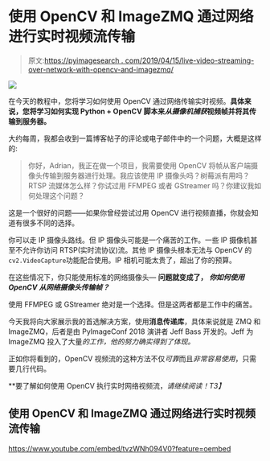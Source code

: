 # 使用 OpenCV 和 ImageZMQ 通过网络进行实时视频流传输

> 原文:[https://pyimagesearch . com/2019/04/15/live-video-streaming-over-network-with-opencv-and-imagezmq/](https://pyimagesearch.com/2019/04/15/live-video-streaming-over-network-with-opencv-and-imagezmq/)

![](../Images/f06064f44bf01eafe534197047585248.png)

在今天的教程中，您将学习如何使用 OpenCV 通过网络传输实时视频。**具体来说，您将学习如何实现 Python + OpenCV 脚本来*从摄像机捕获*视频帧并将其传输到服务器。**

大约每周，我都会收到一篇博客帖子的评论或电子邮件中的一个问题，大概是这样的:

> 你好，Adrian，我正在做一个项目，我需要使用 OpenCV 将帧从客户端摄像头传输到服务器进行处理。我应该使用 IP 摄像头吗？树莓派有用吗？RTSP 流媒体怎么样？你试过用 FFMPEG 或者 GStreamer 吗？你建议我如何处理这个问题？

这是一个很好的问题——如果你曾经尝试过用 OpenCV 进行视频直播，你就会知道有很多不同的选择。

你可以走 IP 摄像头路线。但 IP 摄像头可能是一个痛苦的工作。一些 IP 摄像机甚至不允许你访问 RTSP(实时流协议)流。其他 IP 摄像头根本无法与 OpenCV 的`cv2.VideoCapture`功能配合使用。IP 相机可能太贵了，超出了你的预算。

在这些情况下，你只能使用标准的网络摄像头— **问题就变成了，** ***你如何使用 OpenCV 从网络摄像头传输帧？***

使用 FFMPEG 或 GStreamer 绝对是一个选择。但是这两者都是工作中的痛苦。

今天我将向大家展示我的首选解决方案，使用**消息传递库**，具体来说就是 ZMQ 和 ImageZMQ，后者是由 PyImageConf 2018 演讲者 Jeff Bass 开发的。Jeff 为 ImageZMQ 投入了大量*的工作，他的努力确实得到了体现。*

正如你将看到的，OpenCV 视频流的这种方法不仅*可靠*而且*非常容易使用*，只需要几行代码。

**要了解如何使用 OpenCV 执行实时网络视频流，*请继续阅读！*T3】**

## 使用 OpenCV 和 ImageZMQ 通过网络进行实时视频流传输

<https://www.youtube.com/embed/tvzWNh094V0?feature=oembed>
